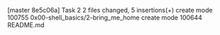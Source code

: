 [master 8e5c06a] Task 2
 2 files changed, 5 insertions(+)
 create mode 100755 0x00-shell_basics/2-bring_me_home
 create mode 100644 README.md
